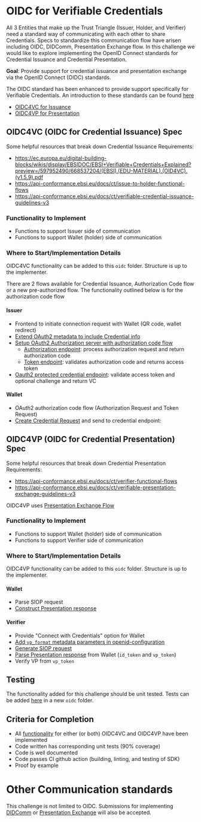 # OIDC for Verifiable Credentials
All 3 Entities that make up the Trust Triangle (Issuer, Holder, and Verifier) need a standard way of communicating with each other to share Credentials. Specs to standardize this communication flow have arisen including OIDC, DIDComm, Presentation Exchange flow. In this challenge we would like to explore implementing the OpenID Connect standards for Credential Issuance and Credential Presentation.

**Goal**: Provide support for credential issuance and presentation exchange via the OpenID Connect (OIDC) standards.

The OIDC standard has been enhanced to provide support specifically for Verifiable Credentials. An introduction to these standards can be found [here](https://medium.com/decentralized-identity/where-to-begin-with-oidc-and-siop-7dd186c89796)

* [OIDC4VC for Issuance](https://openid.net/specs/openid-4-verifiable-credential-issuance-1_0.html)
* [OIDC4VP for Presentation](https://openid.net/specs/openid-4-verifiable-presentations-1_0.html)

## OIDC4VC (OIDC for Credential Issuance) Spec
Some helpful resources that break down Credential Issuance Requirements:
* https://ec.europa.eu/digital-building-blocks/wikis/display/EBSIDOC/EBSI+Verifiable+Credentials+Explained?preview=/597952490/668537204/(EBSI).(EDU-MATERIAL).(OID4VC).(v1.5.9).pdf
* https://api-conformance.ebsi.eu/docs/ct/issue-to-holder-functional-flows
* https://api-conformance.ebsi.eu/docs/ct/verifiable-credential-issuance-guidelines-v3

### Functionality to Implement
* Functions to support Issuer side of communication
* Functions to support Wallet (holder) side of communication

### Where to Start/Implementation Details

OIDC4VC functionality can be added to this `oidc` folder. Structure is up to the implementer.

There are 2 flows available for Credential Issuance, Authorization Code flow or a new pre-authorized flow. The functionality outlined below is for the authorization code flow

#### Issuer
* Frontend to initiate connection request with Wallet (QR code, wallet redirect)
* [Extend OAuth2 metadata to include Credential info](https://openid.net/specs/openid-4-verifiable-credential-issuance-1_0.html#credential-issuer-metadata)
* [Setup OAuth2 Authorization server with authorization code flow](https://openid.net/specs/openid-4-verifiable-credential-issuance-1_0.html#name-oauth-20)
  * [Authorization endpoint](https://openid.net/specs/openid-4-verifiable-credential-issuance-1_0.html#authorization_endpoint): process authorization request and return authorization code
  * [Token endpoint](https://openid.net/specs/openid-4-verifiable-credential-issuance-1_0.html#token_endpoint): validates authorization code and returns access token
* [Oauth2 protected credential endpoint](https://openid.net/specs/openid-4-verifiable-credential-issuance-1_0.html#credential-endpoint): validate access token and optional challenge and return VC

#### Wallet
* OAuth2 authorization code flow (Authorization Request and Token Request)
* [Create Credential Request](https://openid.net/specs/openid-4-verifiable-credential-issuance-1_0.html#name-credential-request) and send to credential endpoint: 

## OIDC4VP (OIDC for Credential Presentation) Spec
Some helpful resources that break down Credential Presentation Requirements:
* https://api-conformance.ebsi.eu/docs/ct/verifier-functional-flows
* https://api-conformance.ebsi.eu/docs/ct/verifiable-presentation-exchange-guidelines-v3
  
OIDC4VP uses [Presentation Exchange Flow](https://identity.foundation/presentation-exchange/)

### Functionality to Implement
* Functions to support Wallet (holder) side of communication
* Functions to support Verifier side of communication

### Where to Start/Implementation Details

OIDC4VP functionality can be added to this `oidc` folder. Structure is up to the implementer.

#### Wallet
* Parse SIOP request
* [Construct Presentation response](https://openid.net/specs/openid-connect-4-verifiable-presentations-1_0-07.html#section-8.1.2)

#### Verifier
* Provide "Connect with Credentials" option for Wallet
* [Add `vp_format` metadata parameters in openid-configuration](https://openid.net/specs/openid-connect-4-verifiable-presentations-1_0-07.html#name-rp-metadata)
* [Generate SIOP request](https://openid.net/specs/openid-connect-4-verifiable-presentations-1_0-07.html#section-8.1.1)
* [Parse Presentation response](https://openid.net/specs/openid-connect-4-verifiable-presentations-1_0-07.html#name-token-response-including-vp) from Wallet (`id_token` and `vp_token`)
* Verify VP from `vp_token`

## Testing

The functionality added for this challenge should be unit tested. Tests can be added [here](../../../../tests/unit) in a new `oidc` folder.

## Criteria for Completion
* All [functionality](#Functionality-to-Implement) for either (or both) OIDC4VC and OIDC4VP have been implemented
* Code written has corresponding unit tests (90% coverage)
* Code is well documented
* Code passes CI github action (building, linting, and testing of SDK)
* Proof by example

# Other Communication standards
This challenge is not limited to OIDC. Submissions for implementing [DIDComm](https://identity.foundation/didcomm-messaging/spec/v2.0/) or [Presentation Exchange](https://identity.foundation/presentation-exchange/spec/v2.0.0/) will also be accepted.
